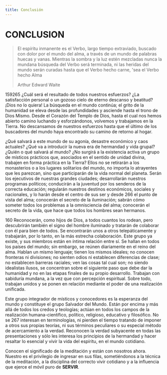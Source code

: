```yaml
---
title: Conclusión
---
```


# CONCLUSION

> El espíritu inmanente es el Verbo, largo tiempo extraviado,
> buscado con dolor por el mundo del alma,
> a través de un mundo de palabras huecas y vanas.
> Mientras la sombra y la luz estén mezcladas
> nunca la mundana búsqueda del Verbo será terminada,
> ni las heridas del mundo serán curadas
> hasta que el Verbo hecho carne, 'sea el Verbo hecho Alma
>
> Arthur Edward Waite

<p><pin lang="es">159</pin><pin lang="en">265</pin> ¿Cuál será el resultado de todos nuestros esfuerzos? ¿La satisfacción personal o un gozoso cielo de eterno descanso y beatitud? ¡Dios no lo quiera! La búsqueda en el mundo continúa; el grito de la humanidad se eleva desde las profundidades y asciende hasta el trono de Dios Mismo. Desde el Corazón del Templo de Dios, hasta el cual nos hemos abierto camino luchando y esforzándonos, volvemos y trabajamos en la Tierra. No descansamos de nuestros esfuerzos hasta que el último de los buscadores del mundo haya encontrado su camino de retorno al hogar.</p>

¿Qué salvará a este mundo de su agonía, desastre económico y caos actuales? ¿Qué va a introducir la nueva era de hermandad y vida grupal? ¿Quién o qué salvará al mundo? ¿No surgirá a la existencia activa un grupo de místicos prácticos que, asociados en el sentido de unidad divina, trabajen en forma práctica en la Tierra? Ellos no se retirarán a los monasterios o a los lugares solitarios del mundo, no importa lo atrayentes que les parezcan, sino que participarán de la vida normal del planeta. Serán los ejecutivos de nuestras grandes ciudades; desarrollarán nuestros programas políticos; conducirán a la juventud por los senderos de la correcta educación; regularán nuestros destinos económicos, sociales y nacionales, y lo harán desde el centro de sus ser y desde <pin lang="en">266</pin> el punto de vista del alma; conocerán el secreto de la iluminación; sabrán cómo someter todos los problemas a la omnisciencia del alma; conocerán el secreto de la vida, que hace que todos los hombres sean hermanos.

<p><pin lang="es">160</pin> Reconocerán, como hijos de Dios, a todos cuantos los rodean, pero descubrirán también el signo del hombre iluminado y tratarán de colaborar con él para bien de todos. Se encontrarán unos a otros telepáticamente y trabajarán, por lo tanto, en la más estrecha colaboración. Este grupo ya existe, y sus miembros están en íntima relación entre sí. Se hallan en todos los países del mundo; sin embargo, se reúnen diariamente en el reino del alma. Hablan un mismo lenguaje; tienen los mismos ideales; no conocen fronteras ni divisiones; no sienten odios ni establecen diferencias de clase; no establecen barreras raciales; ven las cosas tal cual son; no siendo idealistas ilusos, se concentran sobre el siguiente paso que debe dar la humanidad y no en las etapas finales de su propio desarrollo. Trabajan con sabiduría mundana, a la vez que con percepción espiritual. Sobre todo, trabajan unidos y se ponen en relación mediante el poder de una realización unificada.</p>

Este grupo integrador de místicos y conocedores es la esperanza del mundo y constituye el grupo Salvador del Mundo. Están por encima y más allá de todos los credos y teologías; actúan en todos los campos de la realización humana-científico, político, religioso, educativo y filosófico. No se <pin lang="en">267</pin> interesan en terminologías, ni pierden el tiempo tratando de imponer a otros sus propias teorías, ni sus términos peculiares o su especial método de acercamiento a la verdad. Reconocen la verdad subyacente en todas las presentaciones y sólo les interesa los principios de la hermandad y hacer resaltar lo esencial y vivir la vida del espíritu, en el mundo cotidiano.

Conocen el significado de la meditación y están con nosotros ahora. Nuestro es el privilegio de ingresar en sus filas, sometiéndonos a la técnica de la meditación, a la disciplina del correcto vivir cotidiano y a la influencia que ejerce el móvil puro de **SERVIR**.
